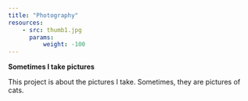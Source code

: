 ```yaml
---
title: "Photography"
resources:
    - src: thumb1.jpg
      params:
          weight: -100
---
```


**Sometimes I take pictures**

This project is about the pictures I take. Sometimes, they are pictures of cats.

